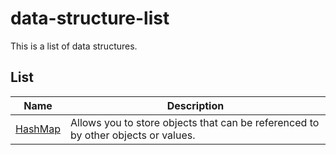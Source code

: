 # data-structure-list
This is a list of data structures.

## List
| Name | Description |
|------|-------------|
| [HashMap](hashmap.md) | Allows you to store objects that can be referenced to by other objects or values. |

